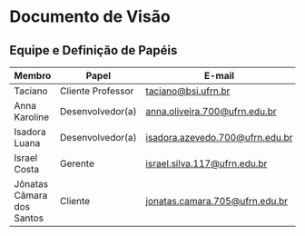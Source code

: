 # Documento de Visão

## Equipe e Definição de Papéis

| Membro                    | Papel             | E-mail                          |
| ------------------------- | ----------------- | ------------------------------- |
| Taciano                   | Cliente Professor | taciano@bsi.ufrn.br             |
| Anna Karoline             | Desenvolvedor(a)  | anna.oliveira.700@ufrn.edu.br   |
| Isadora Luana             | Desenvolvedor(a)  | isadora.azevedo.700@ufrn.edu.br |
| Israel Costa              | Gerente           | israel.silva.117@ufrn.edu.br    |
| Jônatas Câmara dos Santos | Cliente           | jonatas.camara.705@ufrn.edu.br  |
